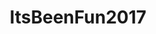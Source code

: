 ---
title: ItsBeenFun2017
crosslinks:
- youtubehaiku
- funny
- AskReddit
- aww
- videos
- gaming
- Android
- gifs
- todayilearned
- mildlyinteresting
- pics
- AdviceAnimals
- iphone
- worldnews
- MassdropBot
- ios
- RelayForReddit
- thalassophobia
- news
- oddlysatisfying
---